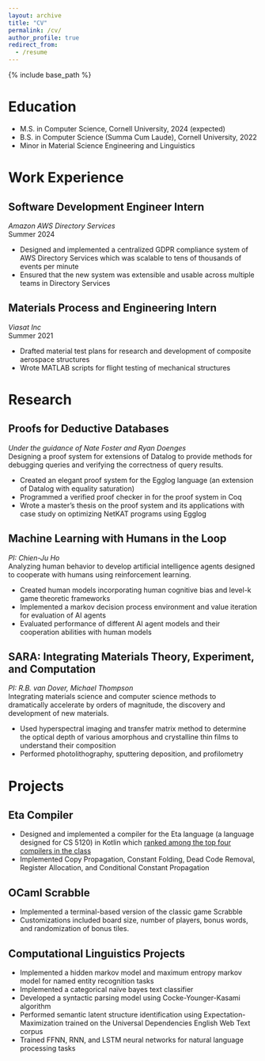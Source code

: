 ```yaml
---
layout: archive
title: "CV"
permalink: /cv/
author_profile: true
redirect_from:
  - /resume
---
```


{% include base_path %}

Education
======
* M.S. in Computer Science, Cornell University, 2024 (expected)
* B.S. in Computer Science (Summa Cum Laude), Cornell University, 2022
* Minor in Material Science Engineering and Linguistics

Work Experience
======

## Software Development Engineer Intern
_Amazon AWS Directory Services_\
Summer 2024

* Designed and implemented a centralized GDPR compliance system of AWS Directory Services 
which was scalable to tens of thousands of events per minute
* Ensured that the new system was extensible and usable across multiple teams in Directory Services

## Materials Process and Engineering Intern
_Viasat Inc_\
Summer 2021

* Drafted material test plans for research and development of composite aerospace structures
* Wrote MATLAB scripts for flight testing of mechanical structures

Research
======

## Proofs for Deductive Databases
_Under the guidance of Nate Foster and Ryan Doenges_\
Designing a proof system for extensions of Datalog to provide methods for debugging queries and verifying the correctness of query results.

* Created an elegant proof system for the Egglog language (an extension of Datalog with equality saturation)
* Programmed a verified proof checker in for the proof system in Coq
* Wrote a master’s thesis on the proof system and its applications with case study on optimizing NetKAT programs using Egglog

## Machine Learning with Humans in the Loop
_PI: Chien-Ju Ho_\
Analyzing human behavior to develop artificial intelligence agents designed to cooperate with humans using reinforcement learning.

* Created human models incorporating human cognitive bias and level-k game theoretic frameworks
* Implemented a markov decision process environment and value iteration for evaluation of AI agents
* Evaluated performance of different AI agent models and their cooperation abilities with human models

## SARA: Integrating Materials Theory, Experiment, and Computation
_PI: R.B. van Dover, Michael Thompson_\
Integrating materials science and computer science methods to dramatically accelerate by orders of magnitude, the discovery and development of new materials.

* Used hyperspectral imaging and transfer matrix method to determine the optical depth of various amorphous and crystalline thin films to understand their composition
* Performed photolithography, sputtering deposition, and profilometry 

Projects
======

## Eta Compiler
* Designed and implemented a compiler for the Eta language 
(a language designed for CS 5120) in Kotlin which [ranked among the 
top four compilers in the class](https://courses.cs.cornell.edu/cs4120/2023sp/project/bakeoff/)
* Implemented Copy Propagation, Constant Folding, Dead Code Removal, 
Register Allocation, and Conditional Constant Propagation

## OCaml Scrabble
* Implemented a terminal-based version of the classic game Scrabble
* Customizations included board size, number of players, bonus words, and randomization of bonus tiles.

## Computational Linguistics Projects
* Implemented a hidden markov model and maximum entropy markov model for named entity recognition tasks
* Implemented a categorical naïve bayes text classifier
* Developed a syntactic parsing model using Cocke-Younger-Kasami algorithm
* Performed semantic latent structure identification using Expectation-Maximization trained on the Universal Dependencies English Web Text corpus
* Trained FFNN, RNN, and LSTM neural networks for natural language processing tasks



